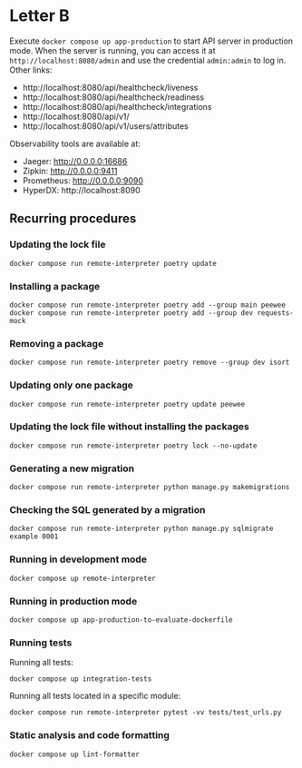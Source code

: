 # Letter B

Execute `docker compose up app-production` to start API server in production mode. When the server is running, you can access it at `http://localhost:8080/admin` and use the credential `admin:admin` to log in. Other links:

- http://localhost:8080/api/healthcheck/liveness
- http://localhost:8080/api/healthcheck/readiness
- http://localhost:8080/api/healthcheck/integrations
- http://localhost:8080/api/v1/
- http://localhost:8080/api/v1/users/attributes

Observability tools are available at:

- Jaeger: http://0.0.0.0:16686
- Zipkin: http://0.0.0.0:9411
- Prometheus: http://0.0.0.0:9090
- HyperDX: http://localhost:8090

## Recurring procedures

### Updating the lock file

    docker compose run remote-interpreter poetry update

### Installing a package

    docker compose run remote-interpreter poetry add --group main peewee
    docker compose run remote-interpreter poetry add --group dev requests-mock

### Removing a package

    docker compose run remote-interpreter poetry remove --group dev isort

### Updating only one package

    docker compose run remote-interpreter poetry update peewee

### Updating the lock file without installing the packages

    docker compose run remote-interpreter poetry lock --no-update

### Generating a new migration

    docker compose run remote-interpreter python manage.py makemigrations

### Checking the SQL generated by a migration

    docker compose run remote-interpreter python manage.py sqlmigrate example 0001

### Running in development mode

    docker compose up remote-interpreter

### Running in production mode

    docker compose up app-production-to-evaluate-dockerfile

### Running tests

Running all tests:

    docker compose up integration-tests

Running all tests located in a specific module:

    docker compose run remote-interpreter pytest -vv tests/test_urls.py

### Static analysis and code formatting

    docker compose up lint-formatter

